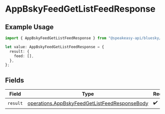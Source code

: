 # AppBskyFeedGetListFeedResponse

## Example Usage

```typescript
import { AppBskyFeedGetListFeedResponse } from "@speakeasy-api/bluesky/models/operations";

let value: AppBskyFeedGetListFeedResponse = {
  result: {
    feed: [],
  },
};
```

## Fields

| Field                                                                                                          | Type                                                                                                           | Required                                                                                                       | Description                                                                                                    |
| -------------------------------------------------------------------------------------------------------------- | -------------------------------------------------------------------------------------------------------------- | -------------------------------------------------------------------------------------------------------------- | -------------------------------------------------------------------------------------------------------------- |
| `result`                                                                                                       | [operations.AppBskyFeedGetListFeedResponseBody](../../models/operations/appbskyfeedgetlistfeedresponsebody.md) | :heavy_check_mark:                                                                                             | N/A                                                                                                            |